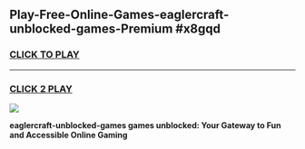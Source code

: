 
## Play-Free-Online-Games-eaglercraft-unblocked-games-Premium #x8gqd
<h3>
<a href="https://premium.freeplayer.one?title=eaglercraft-unblocked-games&ref=8M">CLICK TO PLAY</a></h3>
<hr>

<h3>
<a href="https://premium.freeplayer.one?title=eaglercraft-unblocked-games&ref=8M">CLICK 2 PLAY</a>
  
</h3>

<a href="https://premium.freeplayer.one?title=eaglercraft-unblocked-games&ref=8M"><img src="https://clearcache.store/games.png"></a>


**eaglercraft-unblocked-games games unblocked: Your Gateway to Fun and Accessible Online Gaming**
